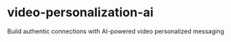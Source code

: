 # video-personalization-ai
Build authentic connections with AI-powered video personalized messaging
